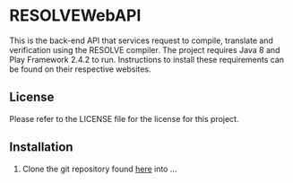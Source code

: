 # RESOLVEWebAPI #

This is the back-end API that services request to compile, translate and verification using the RESOLVE compiler. The project requires Java 8 and Play Framework 2.4.2 to run. Instructions to install these requirements can be found on their respective websites.

## License ##

Please refer to the LICENSE file for the license for this project.

## Installation ##

1. Clone the git repository found [here](https://github.com/ClemsonRSRG/RESOLVEWebAPI.git) into ...